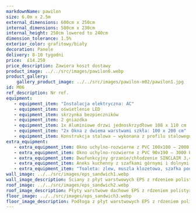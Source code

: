 ```yaml
---
markdownName: pawilon
size: 6.0m x 2.5m
external_dimensions: 600cm x 250cm
internal_dimensions: 580cm x 230cm
internal_height: 250cm lowered to 240cm
dimension_tolerance: 1.5%
exterior_color: grafitowy/biały
decoration: Panele
delivery: 8-10 tygodni
price:  £14.250
price_description: Zawiera koszt dostawy
product_image: ../../src/images/pawilon6.webp
product_gallery:
    gallery_product_image: ../../src/images/pawilon-m02/pawilon1.jpg
id: M06
ref_description: Nr ref.
equipment: 
   - equipment_item: "Instalacja elektryczna: AC"
   - equipment_item: oświetlenie LED
   - equipment_item: skrzynka bezpieczników
   - equipment_item: 2 gniazdka
   - equipment_item: 1x Aluminiowe drzwi jednoskrzydłowe 108 x 110 cm
   - equipment_item: "2x Okna z dwiema warstwami szkła: 100 x 200 cm"
   - equipment_item: Konstrukcja stalowa – wykonana z profilu stalowego 50x50x4 mm, w tym haki transportowe
extra_equipment:
   - extra_equipment_item: Okno uchylno-rozwierne z PVC 100x100 – 2000 PLN
   - extra_equipment_item: Okno uchylno-rozwierne z PVC 90x190 – 3000 PLN
   - extra_equipment_item: Dwufunkcyjny grzanie/chłodzenie SINCLAIR 3,4 kW – 4840 PLN
   - extra_equipment_item: Aneks kuchenny z szafkami górnymi i dolnymi, blatem, zlewem, kranem – 2300 PLN
   - extra_equipment_item: "Toaleta: zlew, muszla klozetowa, szafka pod zlewem, małe okno, podgrzewacz wody – 2000 PLN"
wall_image: ../../src/images/eps_sandwich1.webp
wall_image_description: Ściany z płyt warstwowych EPS z rdzeniem polistyrenowym o grubości 10 cm – współczynnik przenikania ciepła dla polistyrenu wynosi 0,38 W/m2K.
roof_image: ../../src/images/eps_sandwich2.webp
roof_image_description: Płyty warstwowe dachowe EPS z rdzeniem polistyrenowym o grubości 10 cm – współczynnik przenikania ciepła dla polistyrenu wynosi 0,38 W/m2K.
floor_image: ../../src/images/eps_sandwich3.webp
floor_image_description: Podłoga z płyt warstwowych EPS z rdzeniem poliuretanowym o grubości 10 cm + płyta OSB + podłoga winylowa - współczynnik przenikania ciepła dla poliuretanu wynosi 0,22 W/m2K.
---
```

